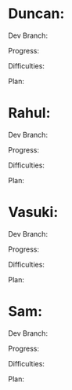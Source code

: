 # Duncan:

Dev Branch:

Progress:

Difficulties:

Plan:

# Rahul:

Dev Branch:

Progress:

Difficulties:

Plan:

# Vasuki:

Dev Branch:

Progress:

Difficulties:

Plan:

# Sam:

Dev Branch:

Progress:

Difficulties:

Plan: